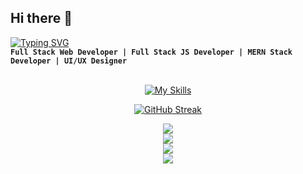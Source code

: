 ## Hi there 👋

<!--
**achrafdevl/achrafdevl** is a ✨ _special_ ✨ repository because its `README.md` (this file) appears on your GitHub profile.

Here are some ideas to get you started:

- 🔭 I’m currently working on ...
- 🌱 I’m currently learning ...
- 👯 I’m looking to collaborate on ...
- 🤔 I’m looking for help with ...
- 💬 Ask me about ...
- 📫 How to reach me: ...
- 😄 Pronouns: ...
- ⚡ Fun fact: ...
-->
[![Typing SVG](https://readme-typing-svg.herokuapp.com?font=Fira+Code&pause=1000&color=02F6F7&width=435&lines=Achraf+Chair)](https://git.io/typing-svg)<br>
**`Full Stack Web Developer | Full Stack JS Developer | MERN Stack Developer | UI/UX Designer`** 
<br><br>
<div style="text-align: center;">

[![My Skills](https://skillicons.dev/icons?i=github,git,html,css,js,ts,react,redux,nextjs,tailwind,bootstrap,sass,nodejs,express,figma,mongodb,xd,postman,graphql,netlify,docker,flutter,npm,vite,vercel,wordpress,materialui,vue,vscode,stackoverflow,mysql,&perline=12)](https://skillicons.dev) <br>

[![GitHub Streak](https://github-readme-streak-stats.herokuapp.com?user=achrafdevl&theme=react&hide_border=true&border_radius=4&card_width=684)](https://git.io/streak-stats) <br>

![](http://github-profile-summary-cards.vercel.app/api/cards/most-commit-language?username=achrafdevl&theme=react) <br>
![](http://github-profile-summary-cards.vercel.app/api/cards/repos-per-language?username=achrafdevl&theme=react) <br>
![](http://github-profile-summary-cards.vercel.app/api/cards/stats?username=achrafdevl&theme=react) <br>
![](http://github-profile-summary-cards.vercel.app/api/cards/productive-time?username=achrafdevl&theme=react&utcOffset=8)

</div>

